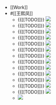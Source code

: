 - [[Work]] 
- #[[王熙凤]]
    - {{[[TODO]]}} ![](https://firebasestorage.googleapis.com/v0/b/firescript-577a2.appspot.com/o/imgs%2Fapp%2Fhaozhongwen%2FhK7aebfOPL.png?alt=media&token=202e7349-0435-4fb5-8ad3-6a11e405c785)
    - {{[[TODO]]}} ![](https://firebasestorage.googleapis.com/v0/b/firescript-577a2.appspot.com/o/imgs%2Fapp%2Fhaozhongwen%2FLSD5ccYgWa.png?alt=media&token=4856081d-a086-414a-bda7-4dc7602301d2)
    - {{[[TODO]]}} ![](https://firebasestorage.googleapis.com/v0/b/firescript-577a2.appspot.com/o/imgs%2Fapp%2Fhaozhongwen%2FuWFOTlY9vu.png?alt=media&token=fd974602-563e-4dd3-b421-fcaa3e0dcfd3)
    - {{[[TODO]]}} ![](https://firebasestorage.googleapis.com/v0/b/firescript-577a2.appspot.com/o/imgs%2Fapp%2Fhaozhongwen%2FeIbigaSNf9.png?alt=media&token=9c48fc20-c494-4900-b467-0e6397f3acdf)
    - {{[[TODO]]}} ![](https://firebasestorage.googleapis.com/v0/b/firescript-577a2.appspot.com/o/imgs%2Fapp%2Fhaozhongwen%2FlkAzCgjYih.png?alt=media&token=9c1bffe7-03e4-4c31-8983-e0925073b6ba)
    - {{[[TODO]]}} ![](https://firebasestorage.googleapis.com/v0/b/firescript-577a2.appspot.com/o/imgs%2Fapp%2Fhaozhongwen%2FnfcOu5Xv-x.png?alt=media&token=76d005b5-079d-4f19-9744-eaae42d9da11)
    - {{[[TODO]]}} ![](https://firebasestorage.googleapis.com/v0/b/firescript-577a2.appspot.com/o/imgs%2Fapp%2Fhaozhongwen%2FKWoclgIgmR.png?alt=media&token=3cda6a63-a38c-4dab-b384-aae989597961)
    - {{[[TODO]]}} ![](https://firebasestorage.googleapis.com/v0/b/firescript-577a2.appspot.com/o/imgs%2Fapp%2Fhaozhongwen%2Fk7qsFQ8jYY.png?alt=media&token=f828f33e-ed8e-4430-b9c1-6a0565ba25ae)
    - {{[[TODO]]}} ![](https://firebasestorage.googleapis.com/v0/b/firescript-577a2.appspot.com/o/imgs%2Fapp%2Fhaozhongwen%2FIUK6hVj_Vh.png?alt=media&token=89697042-8f17-4c81-8beb-dba5d8776821)
    - {{[[TODO]]}} ![](https://firebasestorage.googleapis.com/v0/b/firescript-577a2.appspot.com/o/imgs%2Fapp%2Fhaozhongwen%2FlYy6ovWJ2N.png?alt=media&token=d651e777-0da7-433b-8a6a-f1d05488e3b9)
    - {{[[TODO]]}} ![](https://firebasestorage.googleapis.com/v0/b/firescript-577a2.appspot.com/o/imgs%2Fapp%2Fhaozhongwen%2FDmQOkqIn9g.png?alt=media&token=5e661fcd-ab4b-4120-bb0b-b60a0204f889)
    - {{[[TODO]]}} ![](https://firebasestorage.googleapis.com/v0/b/firescript-577a2.appspot.com/o/imgs%2Fapp%2Fhaozhongwen%2FCCHt0iwYAU.png?alt=media&token=7b7c995e-c3b9-4470-b16d-83006bb0eb0d)
    - {{[[TODO]]}} ![](https://firebasestorage.googleapis.com/v0/b/firescript-577a2.appspot.com/o/imgs%2Fapp%2Fhaozhongwen%2FiDNVb8D7LV.png?alt=media&token=ba1361f8-9c77-485e-aaf5-259a13f3faa7)
    - ![](https://firebasestorage.googleapis.com/v0/b/firescript-577a2.appspot.com/o/imgs%2Fapp%2Fhaozhongwen%2Ftjko92eYI9.png?alt=media&token=2321a8b4-d2c3-4dc1-9a0d-0472c8e6dd9e)
